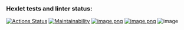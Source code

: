 ### Hexlet tests and linter status:
[![Actions Status](https://github.com/Giovaaanni99/java-project-61/actions/workflows/hexlet-check.yml/badge.svg)](https://github.com/Giovaaanni99/java-project-61/actions)
[![Maintainability](https://api.codeclimate.com/v1/badges/ead7830aa0eb670a37e6/maintainability)](https://codeclimate.com/github/Giovaaanni99/java-project-61/maintainability)
[![image.png](https://i.postimg.cc/28Gnv3sP/image.png)](https://postimg.cc/Tpyyv2Y9)
[![image.png](https://i.postimg.cc/fWgWsMSM/image.png)](https://postimg.cc/XXd6cSgP)
![image](https://github.com/user-attachments/assets/8e37851f-6e65-4d88-8443-9e884a1f1163)
